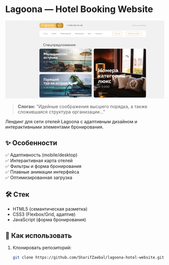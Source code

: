 # Lagoona — Hotel Booking Website  

![Lagoona Preview](img/preview.jpg)  

> **Слоган:** "Идейные соображения высшего порядка, а также сложившаяся структура организации..."  

Лендинг для сети отелей Lagoona с адаптивным дизайном и интерактивными элементами бронирования.  

## ✨ Особенности  
✅ Адаптивность (mobile/desktop)  
✅ Интерактивная карта отелей  
✅ Фильтры и форма бронирования  
✅ Плавные анимации интерфейса  
✅ Оптимизированная загрузка  

## 🛠 Стек  
- HTML5 (семантическая разметка)  
- CSS3 (Flexbox/Grid, адаптив)  
- JavaScript (форма бронирования)  

## 🚀 Как использовать
1. Клонировать репозиторий:
   ```bash
   git clone https://github.com/SharifZaebal/lagoona-hotel-website.git
